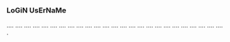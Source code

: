 ### LoGiN UsErNaMe
....
....
....
....
....
....
....
....
....
....
....
....
....
....
....
....
....
....
....
....
....
....
....
....
....
.
